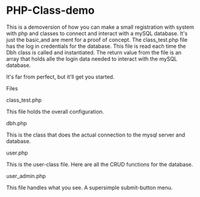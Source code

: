 # PHP-Class-demo
This is a demoversion of how you can make a small registration with system with php and classes to connect and interact with a mySQL database. It's just the basic,and are ment for a proof of concept. The class_test.php file has the log in credentials for the database. This file is read each time the Dbh class is called and instantiated. The return value from the file is an array that holds alle the login data needed to interact with the mySQL database.

It's far from perfect, but it'll get you started.


Files

class_test.php

This file holds the overall  configuration.

dbh.php

This is the class that does the actual connection to the mysql server and database.

user.php

This is the user-class file. Here are all the CRUD functions for the database.

user_admin.php

This file handles what you see. A supersimple submit-button menu.
